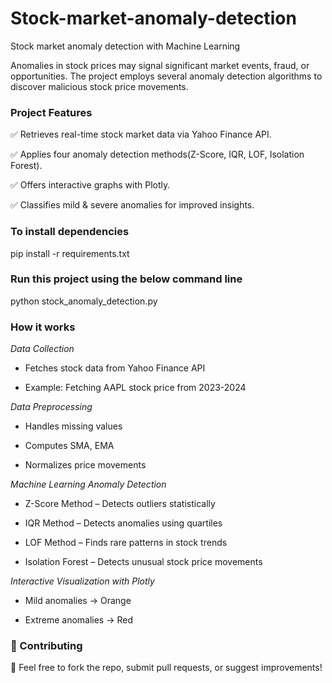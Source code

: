 # Stock-market-anomaly-detection
Stock market anomaly detection with Machine Learning

Anomalies in stock prices may signal significant market events, fraud, or opportunities.
The project employs several anomaly detection algorithms to discover malicious stock price movements.

### Project Features

✅ Retrieves real-time stock market data via Yahoo Finance API.

✅ Applies four anomaly detection methods(Z-Score, IQR, LOF, Isolation Forest).

✅ Offers interactive graphs with Plotly.

✅ Classifies mild & severe anomalies for improved insights.

### To install dependencies

pip install -r requirements.txt

### Run this project using the below command line

python stock_anomaly_detection.py

### How it works 

 *Data Collection*

- Fetches stock data from Yahoo Finance API

- Example: Fetching AAPL stock price from 2023-2024

*Data Preprocessing*

- Handles missing values

- Computes SMA, EMA

- Normalizes price movements

*Machine Learning Anomaly Detection*

- Z-Score Method – Detects outliers statistically

- IQR Method – Detects anomalies using quartiles

- LOF Method – Finds rare patterns in stock trends

- Isolation Forest – Detects unusual stock price movements

*Interactive Visualization with Plotly*

- Mild anomalies → Orange

- Extreme anomalies → Red

### 📢  Contributing

🔹 Feel free to fork the repo, submit pull requests, or suggest improvements!

